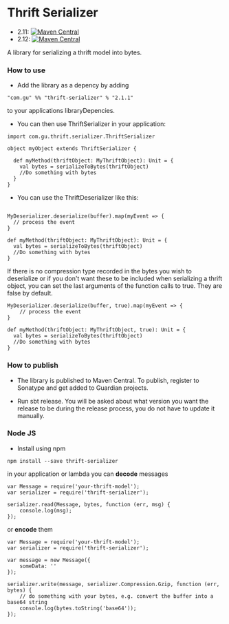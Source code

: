Thrift Serializer
========

 - 2.11: [![Maven Central](https://img.shields.io/maven-central/v/com.gu/thrift-serializer_2.11.svg)](https://mvnrepository.com/artifact/com.gu/thrift-serializer_2.11)
 - 2.12: [![Maven Central](https://img.shields.io/maven-central/v/com.gu/thrift-serializer_2.12.svg)](https://mvnrepository.com/artifact/com.gu/thrift-serializer_2.12)

A library for serializing a thrift model into bytes.

### How to use

* Add the library as a depency by adding

```
"com.gu" %% "thrift-serializer" % "2.1.1"
```

to your applications libraryDepencies.

* You can then use ThriftSerializer in your application:

```
import com.gu.thrift.serializer.ThriftSerializer

object myObject extends ThriftSerializer {

  def myMethod(thriftObject: MyThriftObject): Unit = {
    val bytes = serializeToBytes(thriftObject)
    //Do something with bytes
  }
}
```

* You can use the ThriftDeserializer like this:

```

MyDeserializer.deserialize(buffer).map(myEvent => {
  // process the event
}

def myMethod(thriftObject: MyThriftObject): Unit = {
  val bytes = serializeToBytes(thriftObject)
  //Do something with bytes
}
```

If there is no compression type recorded in the bytes you wish to
deserialize or if you don't want these to be included when serializing
a thrift object, you can set the last arguments of the function calls
to true. They are false by default.

```
MyDeserializer.deserialize(buffer, true).map(myEvent => {
    // process the event
}
```
```
def myMethod(thriftObject: MyThriftObject, true): Unit = {
  val bytes = serializeToBytes(thriftObject)
  //Do something with bytes
}
```

### How to publish

* The library is published to Maven Central. To publish, register
to Sonatype and get added to Guardian projects.

* Run sbt release. You will be asked about what version you want the
release to be during the release process, you do not have to update it manually.


### Node JS

* Install using npm

```
npm install --save thrift-serializer
```

in your application or lambda you can **decode** messages

```
var Message = require('your-thrift-model');
var serializer = require('thrift-serializer');

serializer.read(Message, bytes, function (err, msg) {
	console.log(msg);
});
```

or **encode** them

```
var Message = require('your-thrift-model');
var serializer = require('thrift-serializer');

var message = new Message({
	someData: ''
});

serializer.write(message, serializer.Compression.Gzip, function (err, bytes) {
	// do something with your bytes, e.g. convert the buffer into a base64 string
	console.log(bytes.toString('base64'));
});
```
